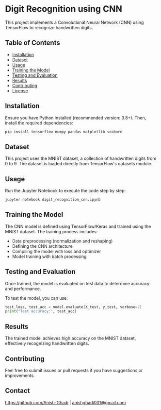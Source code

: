 # Digit Recognition using CNN

This project implements a Convolutional Neural Network (CNN) using TensorFlow to recognize handwritten digits.

## Table of Contents
- [Installation](#installation)
- [Dataset](#dataset)
- [Usage](#usage)
- [Training the Model](#training-the-model)
- [Testing and Evaluation](#testing-and-evaluation)
- [Results](#results)
- [Contributing](#contributing)
- [License](#license)

## Installation

Ensure you have Python installed (recommended version: 3.8+). Then, install the required dependencies:

```sh
pip install tensorflow numpy pandas matplotlib seaborn
```

## Dataset

This project uses the MNIST dataset, a collection of handwritten digits from 0 to 9. The dataset is loaded directly from TensorFlow's datasets module.

## Usage

Run the Jupyter Notebook to execute the code step by step:

```sh
jupyter notebook digit_recognition_cnn.ipynb
```

## Training the Model

The CNN model is defined using TensorFlow/Keras and trained using the MNIST dataset. The training process includes:
- Data preprocessing (normalization and reshaping)
- Defining the CNN architecture
- Compiling the model with loss and optimizer
- Model training with batch processing

## Testing and Evaluation

Once trained, the model is evaluated on test data to determine accuracy and performance.

To test the model, you can use:
```python
test_loss, test_acc = model.evaluate(X_test, y_test, verbose=2)
print("Test accuracy:", test_acc)
```

## Results

The trained model achieves high accuracy on the MNIST dataset, effectively recognizing handwritten digits.

## Contributing

Feel free to submit issues or pull requests if you have suggestions or improvements.

## Contact

https://github.com/Anish-Ghadi | anishghadi001@gmail.com

